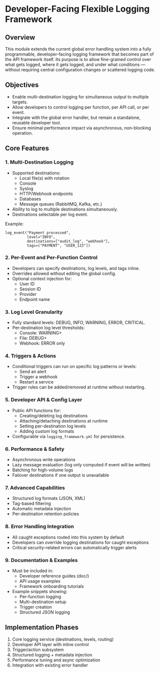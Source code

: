 <!-- ID: API-116 -->
# Developer-Facing Flexible Logging Framework

## Overview

This module extends the current global error handling system into a fully programmable, developer-facing logging framework that becomes part of the API framework itself.
Its purpose is to allow fine-grained control over what gets logged, where it gets logged, and under what conditions — without requiring central configuration changes or scattered logging code.

## Objectives

- Enable multi-destination logging for simultaneous output to multiple targets.
- Allow developers to control logging per function, per API call, or per event.
- Integrate with the global error handler, but remain a standalone, reusable developer tool.
- Ensure minimal performance impact via asynchronous, non-blocking operation.

## Core Features
### 1. Multi-Destination Logging

- Supported destinations:
  - Local file(s) with rotation
  - Console
  - Syslog
  - HTTP/Webhook endpoints
  - Databases
  - Message queues (RabbitMQ, Kafka, etc.)
- Ability to log to multiple destinations simultaneously.
- Destinations selectable per log event.

Example:
```
log_event("Payment processed",
          level="INFO",
          destinations=["audit_log", "webhook"],
          tags=["PAYMENT", "USER_123"])
```

### 2. Per-Event and Per-Function Control

- Developers can specify destinations, log levels, and tags inline.
- Overrides allowed without editing the global config.
- Optional context injection for:
  - User ID
  - Session ID
  - Provider
  - Endpoint name

### 3. Log Level Granularity

- Fully standard levels: DEBUG, INFO, WARNING, ERROR, CRITICAL.
- Per-destination log level thresholds:
  - Console: WARNING+
  - File: DEBUG+
  - Webhook: ERROR only

### 4. Triggers & Actions

- Conditional triggers can run on specific log patterns or levels:
  - Send an alert
  - Trigger a webhook
  - Restart a service
- Trigger rules can be added/removed at runtime without restarting.

### 5. Developer API & Config Layer

- Public API functions for:
  - Creating/deleting log destinations
  - Attaching/detaching destinations at runtime
  - Setting per-destination log levels
  - Adding custom log formats
- Configurable via `logging_framework.yml` for persistence.

### 6. Performance & Safety

- Asynchronous write operations
- Lazy message evaluation (log only computed if event will be written)
- Batching for high-volume logs
- Failover destinations if one output is unavailable

### 7. Advanced Capabilities

- Structured log formats (JSON, XML)
- Tag-based filtering
- Automatic metadata injection
- Per-destination retention policies

### 8. Error Handling Integration

- All caught exceptions routed into this system by default
- Developers can override logging destinations for caught exceptions
- Critical security-related errors can automatically trigger alerts

### 9. Documentation & Examples

- Must be included in:
  - Developer reference guides (doc/)
  - API usage examples
  - Framework onboarding tutorials
- Example snippets showing:
  - Per-function logging
  - Multi-destination setup
  - Trigger creation
  - Structured JSON logging

## Implementation Phases

1. Core logging service (destinations, levels, routing)
2. Developer API layer with inline control
3. Trigger/action subsystem
4. Structured logging + metadata injection
5. Performance tuning and async optimization
6. Integration with existing error handler

